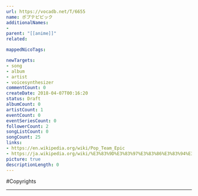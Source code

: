 ```yaml
---
url: https://vocadb.net/T/6655
name: ポプテピピック
additionalNames: 
- 
parent: "[[anime]]"
related:

mappedNicoTags:

newTargets:
- song
- album
- artist
- voicesynthesizer
commentCount: 0
createDate: 2018-04-07T00:16:20
status: Draft
albumCount: 0
artistCount: 1
eventCount: 0
eventSeriesCount: 0
followerCount: 2
songListCount: 0
songCount: 25
links: 
- https://en.wikipedia.org/wiki/Pop_Team_Epic
- https://ja.wikipedia.org/wiki/%E3%83%9D%E3%83%97%E3%83%86%E3%83%94%E3%83%94%E3%83%83%E3%82%AF
picture: true
descriptionLength: 0
---
```


#Copyrights



---

